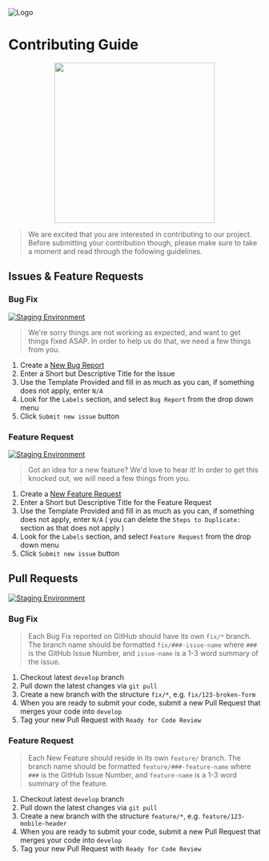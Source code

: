 ![Logo](https://red-van-workshop.s3.us-east-1.amazonaws.com/logo.png "Logo")

Contributing Guide
===

<img src="https://octodex.github.com/images/inspectocat.jpg" width="320" style="display: block; margin: 0 auto;">

> We are excited that you are interested in contributing to our project. Before submitting your contribution though, please make sure to take a moment and read through the following guidelines.

Issues & Feature Requests
---

### Bug Fix

[![Staging Environment](https://img.shields.io/badge/Create-Bug_Report-fbca04.svg?style=for-the-badge&logo=github&logoColor=ffffff&logoWidth=16)](https://github.com/redvanworkshop/sfcc-catalog-pricebook/issues/new?labels=Bug%20Report)

> We're sorry things are not working as expected, and want to get things fixed ASAP. In order to help us do that, we need a few things from you.

1. Create a [New Bug Report](https://github.com/redvanworkshop/sfcc-catalog-pricebook/issues/new?labels=Bug%20Report)
2. Enter a Short but Descriptive Title for the Issue
3. Use the Template Provided and fill in as much as you can, if something does not apply, enter `N/A`
4. Look for the `Labels` section, and select `Bug Report` from the drop down menu
5. Click `Submit new issue` button

### Feature Request

[![Staging Environment](https://img.shields.io/badge/Create-Feature_Request-9933cc.svg?style=for-the-badge&logo=github&logoColor=ffffff&logoWidth=16)](https://github.com/redvanworkshop/sfcc-catalog-pricebook/issues/new?labels=Feature%20Request)

> Got an idea for a new feature? We'd love to hear it! In order to get this knocked out, we will need a few things from you.

1. Create a [New Feature Request](https://github.com/redvanworkshop/sfcc-catalog-pricebook/issues/new?labels=Feature%20Request)
2. Enter a Short but Descriptive Title for the Feature Request
3. Use the Template Provided and fill in as much as you can, if something does not apply, enter `N/A` ( you can delete the `Steps to Duplicate:` section as that does not apply )
4. Look for the `Labels` section, and select `Feature Request` from the drop down menu
5. Click `Submit new issue` button

Pull Requests
---

[![Staging Environment](https://img.shields.io/badge/Create-Pull_Request-006b75.svg?style=for-the-badge&logo=github&logoColor=ffffff&logoWidth=16)](https://github.com/redvanworkshop/sfcc-catalog-pricebook/compare?labels=Ready%20For%20Code%20Review)

### Bug Fix

> Each Bug Fix reported on GitHub should have its own `fix/*` branch.  The branch name should be formatted `fix/###-issue-name` where `###` is the GitHub Issue Number, and `issue-name` is a 1-3 word summary of the issue.

1. Checkout latest `develop` branch
2. Pull down the latest changes via `git pull`
3. Create a new branch with the structure `fix/*`, e.g. `fix/123-broken-form`
4. When you are ready to submit your code, submit a new Pull Request that merges your code into `develop`
5. Tag your new Pull Request with `Ready for Code Review`

### Feature Request

> Each New Feature should reside in its own `feature/` branch. The branch name should be formatted `feature/###-feature-name` where `###` is the GitHub Issue Number, and `feature-name` is a 1-3 word summary of the feature.

1. Checkout latest `develop` branch
2. Pull down the latest changes via `git pull`
3. Create a new branch with the structure `feature/*`, e.g. `feature/123-mobile-header`
4. When you are ready to submit your code, submit a new Pull Request that merges your code into `develop`
5. Tag your new Pull Request with `Ready for Code Review`
